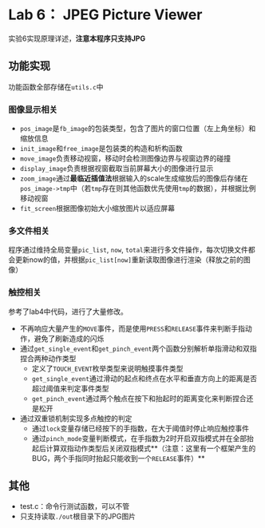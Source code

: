 # Lab 6： JPEG Picture Viewer

实验6实现原理详述，**注意本程序只支持JPG**

## 功能实现

功能函数全部存储在`utils.c`中

### 图像显示相关

- `pos_image`是`fb_image`的包装类型，包含了图片的窗口位置（左上角坐标）和缩放信息
- `init_image`和`free_image`是包装类的构造和析构函数
- `move_image`负责移动视窗，移动时会检测图像边界与视窗边界的碰撞
- `display_image`负责根据视窗截取当前屏幕大小的图像进行显示
- `zoom_image`通过**最临近插值法**根据输入的scale生成缩放后的图像后存储在`pos_image->tmp`中（若`tmp`存在则其他函数优先使用`tmp`的数据），并根据比例移动视窗
- `fit_screen`根据图像初始大小缩放图片以适应屏幕

### 多文件相关

程序通过维持全局变量`pic_list`, `now`, `total`来进行多文件操作，每次切换文件都会更新now的值，并根据`pic_list[now]`重新读取图像进行渲染（释放之前的图像）

### 触控相关

参考了lab4中代码，进行了大量修改。

- 不再响应大量产生的`MOVE`事件，而是使用`PRESS`和`RELEASE`事件来判断手指动作，避免了刷新造成的闪烁
- 通过`get_single_event`和`get_pinch_event`两个函数分别解析单指滑动和双指捏合两种动作类型
  - 定义了`TOUCH_EVENT`枚举类型来说明触摸事件类型
  - `get_single_event`通过滑动的起点和终点在水平和垂直方向上的距离是否超过阈值来判定事件类型
  - `get_pinch_event`通过两个触点在按下和抬起时的距离变化来判断捏合还是松开
- 通过双重锁机制实现多点触控的判定
  - 通过`lock`变量存储已经按下的手指数，在大于阈值时停止响应触控事件
  - 通过`pinch_mode`变量判断模式，在手指数为2时开启双指模式并在全部抬起后计算双指动作类型后关闭双指模式**（注意：这里有一个框架产生的BUG，两个手指同时抬起只能收到一个`RELEASE`事件）**

## 其他

- test.c：命令行测试函数，可以不管
- 只支持读取`./out`根目录下的JPG图片